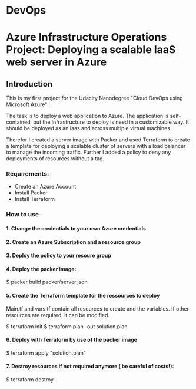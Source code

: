 # DevOps
# Azure Infrastructure Operations Project: Deploying a scalable IaaS web server in Azure

## Introduction


This is my first project for the Udacity Nanodegree "Cloud DevOps using Microsoft Azure" .

The task is to deploy a web application to Azure. The application is self-contained, but the infrastructure to deploy is need in a customizable way.
It should be deployed as an Iaas and across multiple virtual machines.

Therefor I created a server image with Packer and used Terraform to create a template for deploying a scalable cluster of servers with a load balancer to manage the incoming traffic.
Further I added a policy to deny any deployments of resources without a tag.

### Requirements:
- Create an Azure Account
- Install Packer
- Install Terraform

### How to use 
#### 1. Change the credentials to your own Azure credentials

#### 2. Create an Azure Subscription and a resource group

#### 3. Deploy the policy to your resoure group

#### 4. Deploy the packer image:

$ packer build packer/server.json

#### 5. Create the Terraform template for the ressources to deploy

Main.tf and vars.tf contain all resources to create and the variables. If other resources are required, it can be modified.

$ terraform init
$ terraform plan -out solution.plan

#### 6. Deploy with Terraform by use of the packer image

$ terraform apply "solution.plan"

#### 7. Destroy resources if not required anymore ( be careful of costs!):
$ terraform destroy
